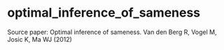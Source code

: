 # optimal_inference_of_sameness
Source paper: Optimal inference of sameness. Van den Berg R, Vogel M, Josic K, Ma WJ (2012)
